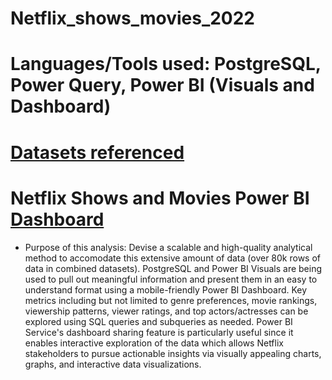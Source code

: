 # **Netflix_shows_movies_2022**

# **Languages/Tools used**: PostgreSQL, Power Query, Power BI (Visuals and Dashboard) 
# [Datasets referenced](https://www.kaggle.com/datasets/victorsoeiro/netflix-tv-shows-and-movies?select=titles.csv)
# Netflix Shows and Movies Power BI [Dashboard](https://app.powerbi.com/view?r=eyJrIjoiMzIzYzcyY2YtMmNhOS00ODZiLTg1YTctOGMxYTEyNmNkYzJlIiwidCI6ImI5ZGYzOWRiLTM3NDUtNGZjOC04Y2EzLWVkNjFmNjkzOWMxMyIsImMiOjZ9)

* Purpose of this analysis:
Devise a scalable and high-quality analytical method to accomodate this extensive amount of data (over 80k rows of data in combined datasets). PostgreSQL and Power BI Visuals are being used to pull out meaningful information and present them in an easy to understand format using a mobile-friendly Power BI Dashboard. Key metrics including but not limited to genre preferences, movie rankings, viewership patterns, viewer ratings, and top actors/actresses can be explored using SQL queries and subqueries as needed. Power BI Service's dashboard sharing feature is particularly useful since it enables interactive exploration of the data which allows Netflix stakeholders to pursue actionable insights via visually appealing charts, graphs, and interactive data visualizations.

